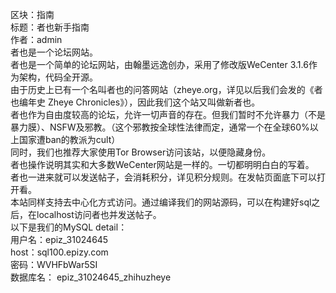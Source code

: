 区块：指南<br>
标题：者也新手指南<br>
作者：admin<br>
者也是一个论坛网站。<br>
者也是一个简单的论坛网站，由翰墨远逸创办，采用了修改版WeCenter 3.1.6作为架构，代码全开源。<br>
由于历史上已有一个名叫者也的问答网站（zheye.org，详见以后我们会发的《者也编年史 Zheye Chronicles》），因此我们这个站又叫做新者也。<br>
者也作为自由度较高的论坛，允许一切声音的存在。但我们暂时不允许暴力（不是暴力膜）、NSFW及邪教。（这个邪教按全球性法律而定，通常一个在全球60%以上国家遭ban的教派为cult）<br>
同时，我们也推荐大家使用Tor Browser访问该站，以便隐藏身份。<br>
者也操作说明其实和大多数WeCenter网站是一样的。一切都明明白白的写着。<br>
者也一进来就可以发送帖子，会消耗积分，详见积分规则。在发帖页面底下可以打开看。<br>
本站同样支持去中心化方式访问。通过编译我们的网站源码，可以在构建好sql之后，在localhost访问者也并发送帖子。<br>
以下是我们的MySQL detail：<br>
用户名：epiz_31024645<br>
host：sql100.epizy.com<br>
密码：WVHFbWar5SI<br>
数据库名： epiz_31024645_zhihuzheye
